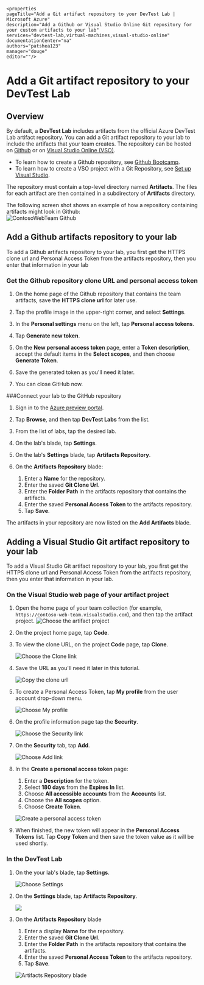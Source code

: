     <properties 
	pageTitle="Add a Git artifact repository to your DevTest Lab | Microsoft Azure" 
	description="Add a Github or Visual Studio Online Git repository for your custom artifacts to your lab" 
	services="devtest-lab,virtual-machines,visual-studio-online" 
	documentationCenter="na" 
	authors="patshea123" 
	manager="douge" 
	editor=""/>
  
<tags 
	ms.service="devtest-lab" 
	ms.workload="na" 
	ms.tgt_pltfrm="na" 
	ms.devlang="na" 
	ms.topic="article" 
	ms.date="10/23/2015" 
	ms.author="patshea"/>

# Add a Git artifact repository to your DevTest Lab

## Overview

By default, a **DevTest Lab** includes artifacts from the official Azure DevTest Lab artifact repository. You can add a Git artifact repository to your lab to include the artifacts that your team creates. The repository can be hosted on [Github](https://github.com) or on [Visual Studio Online (VSO)](https://visualstudio.com).

- To learn how to create a Github repository, see [Github Bootcamp](https://help.github.com/categories/bootcamp/).
- To learn how to create a VSO project with a Git Repository, see [Set up Visual Studio](https://www.visualstudio.com/get-started/setup/set-up-vs).

The repository must contain a top-level directory named **Artifacts**. The files for each artifact are then contained in a subdirectory of **Artifacts** directory.

The following screen shot shows an example of how a repository containing artifacts might look in Github:  
![ContosoWebTeam Github](./media/devtest-lab-add-artifact-repo/devtestlab-github-artifact-repo-home.png)

## Add a Github artifacts repository to your lab

To add a Github artifacts repository to your lab, you first get the HTTPS clone url and Personal Access Token from the artifacts repository, then you enter that information in your lab

### Get the Github repository clone URL and personal access token

1. On the home page of the Github repository that contains the team artifacts, save the **HTTPS clone url** for later use. 

1. Tap the profile image in the upper-right corner, and select **Settings**.

1. In the **Personal settings** menu on the left, tap **Personal access tokens**.

1. Tap **Generate new token**.

1. On the **New personal access token** page, enter a **Token description**, accept the default items in the **Select scopes**, and then choose **Generate Token**.

1. Save the generated token as you'll need it later.

1. You can close GitHub now.   
   
###Connect your lab to the GitHub repository

1. Sign in to the [Azure preview portal](http://portal.azure.com).

1. Tap **Browse**, and then tap **DevTest Labs** from the list.

1. From the list of labs, tap the desired lab.   

1. On the lab's blade, tap **Settings**.

1. On the lab's **Settings** blade, tap **Artifacts Repository**.

1. On the **Artifacts Repository** blade:

    1. Enter a **Name** for the repository.
    1. Enter the saved **Git Clone Url**.
    2. Enter the **Folder Path** in the artifacts repository that contains the artifacts.
    3. Enter the saved **Personal Access Token** to the artifacts repository.
    4. Tap **Save**.

The artifacts in your repository are now listed on the **Add Artifacts** blade.

## Adding a Visual Studio Git artifact repository to your lab
    
To add a Visual Studio Git artifact repository to your lab, you first get the HTTPS clone url and Personal Access Token from the artifacts repository, then you enter that information in your lab.

### On the Visual Studio web page of your artifact project

1. Open the home page of your team collection (for example, `https://contoso-web-team.visualstudio.com`), and then tap the artifact project.
    ![Choose the artifact project](./media/devtest-lab-add-artifact-repo/devtest-lab-vso-open-artifact-project.png)

2. On the project home page, tap **Code**.

1. To view the clone URL, on the project **Code** page, tap **Clone**.

    ![Choose the Clone link](./media/devtest-lab-add-artifact-repo/devtest-lab-vso-choose-clone-on-project-code-page.png)

1. Save the URL as you'll need it later in this tutorial.

    ![Copy the clone url](./media/devtest-lab-add-artifact-repo/devtest-lab-vso-copy-clone-url.png)

1. To create a Personal Access Token, tap **My profile** from the user account drop-down menu.

    ![Choose My profile](./media/devtest-lab-add-artifact-repo/devtest-lab-vso-open-my-profile.png)

1. On the profile information page tap the **Security**.

    ![Choose the Security link](./media/devtest-lab-add-artifact-repo/devtest-lab-vso-choose-security-on-profile-info-page.png)

1. On the **Security** tab, tap **Add**.

    ![Choose Add link](./media/devtest-lab-add-artifact-repo/devtest-lab-vso-add-personal-access-token.png)

1. In the **Create a personal access token** page:

    1. Enter a **Description** for the token.
    2. Select **180 days** from the **Expires In** list.
    3. Choose **All accessible accounts** from the **Accounts** list.
    4. Choose the **All scopes** option.
    5. Choose **Create Token**.

    ![Create a personal access token](./media/devtest-lab-add-artifact-repo/devtest-lab-vso-create-personal-access-token.png)

1. When finished, the new token will appear in the **Personal Access Tokens** list. Tap **Copy Token** and then save the token value as it will be used shortly.

### In the DevTest Lab

1. On the your lab's blade, tap **Settings**.

    ![Choose Settings](./media/devtest-lab-add-artifact-repo/devtestlab-add-artifacts-repo-open-dtl-settings.png)

1. On the **Settings** blade, tap **Artifacts Repository**.

    ![](./media/devtest-lab-add-artifact-repo/devtestlab-add-artifacts-repo-choose-dtl-settings-artifact-repo.png)

1. On the **Artifacts Repository** blade

    1. Enter a display **Name** for the repository.
    1. Enter the saved **Git Clone Url**.
    2. Enter the **Folder Path** in the artifacts repository that contains the artifacts.
    3. Enter the saved **Personal Access Token** to the artifacts repository.
    4. Tap **Save**.

    ![Artifacts Repository blade](./media/devtest-lab-add-artifact-repo/devtestlab-vso-add-artifacts-repo-dtl-artifact-repo-blade.png)
